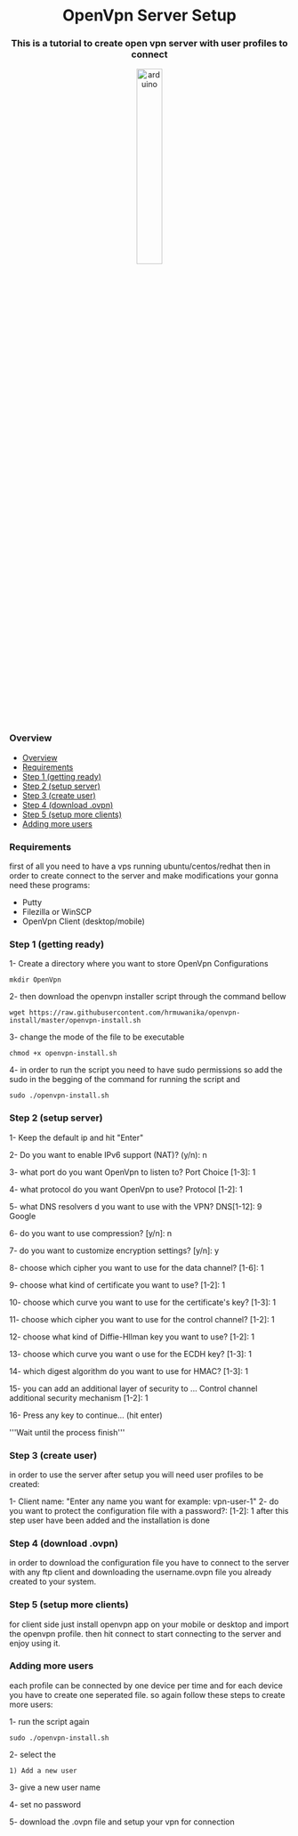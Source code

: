<h1 align="center">OpenVpn Server Setup</h1>
<h3 align="center">This is a tutorial to create open vpn server with user profiles to connect</h3>
<p align="center">
<a href="https://www.smartbs.co.ug/" target="_blank"> <img src="https://upload.wikimedia.org/wikipedia/commons/thumb/f/f5/OpenVPN_logo.svg/2560px-OpenVPN_logo.svg.png" alt="arduino" width="30%"/> </a> 

### Overview
- [Overview](#overview)
- [Requirements](#requirements)
- [Step 1 (getting ready)](#step-1-getting-ready)
- [Step 2 (setup server)](#step-2-setup-server)
- [Step 3 (create user)](#step-3-create-user)
- [Step 4 (download .ovpn)](#step-4-download-ovpn)
- [Step 5 (setup more clients)](#step-5-setup-more-clients)
- [Adding more users](#adding-more-users)



### Requirements

first of all you need to have a vps running ubuntu/centos/redhat
then in order to create connect to the server and make modifications your gonna need these programs:
- Putty 
- Filezilla or WinSCP
- OpenVpn Client (desktop/mobile)
### Step 1 (getting ready)
1- Create a directory where you want to store OpenVpn Configurations 
```shell
mkdir OpenVpn
```

2- then download the openvpn installer script through the command bellow
```shell
wget https://raw.githubusercontent.com/hrmuwanika/openvpn-install/master/openvpn-install.sh
```

3- change the mode of the file to be executable
```shell
chmod +x openvpn-install.sh
```

4- in order to run the script you need to have sudo permissions so add the sudo in the begging of the command for running the script and
```shell
sudo ./openvpn-install.sh
```

### Step 2 (setup server)

1- Keep the default ip and hit "Enter"

2- Do you want to enable IPv6 support (NAT)? (y/n): n

3- what port do you want OpenVpn to listen to? Port Choice [1-3]: 1

4- what protocol do you want OpenVpn to use? Protocol [1-2]: 1

5- what DNS resolvers d you want to use with the VPN? DNS[1-12]: 9 Google

6- do you want to use compression? [y/n]: n

7- do you want to customize encryption settings? [y/n]: y

8- choose which cipher you want to use for the data channel? [1-6]: 1

9- choose what kind of certificate you want to use? [1-2]: 1

10- choose which curve you want to use for the certificate's key? [1-3]: 1

11- choose which cipher you want to use for the control channel? [1-2]: 1

12- choose what kind of Diffie-Hllman key you want to use? [1-2]: 1

13- choose which curve you want o use for the ECDH key? [1-3]: 1

14- which digest algorithm do you want to use for HMAC? [1-3]: 1

15- you can add an additional layer of security to ...
Control channel additional security mechanism [1-2]: 1

16- Press any key to continue... (hit enter)

'''Wait until the process finish'''


### Step 3 (create user)
in order to use the server after setup you will need user profiles to be created:

1- Client name: "Enter any name you want for example: vpn-user-1"
2- do you want to protect the configuration file with a password?: [1-2]: 1
after this step user have been added and the installation is done

### Step 4 (download .ovpn)
in order to download the configuration file you have to connect to the server with any ftp client and downloading the username.ovpn file you already created to your system.

### Step 5 (setup more clients)
for client side just install openvpn app on your mobile or desktop and import the openvpn profile. then hit connect to start connecting to the server and enjoy using it.


### Adding more users
each profile can be connected by one device per time and for each device you have to create one seperated file. so again follow these steps to create more users:

1- run the script again
```shell
sudo ./openvpn-install.sh

```
2- select the 

    1) Add a new user

3- give a new user name

4- set no password 

5- download the .ovpn file and setup your vpn for connection






